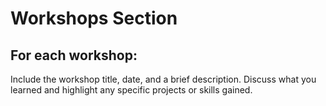 # Workshops Section

## For each workshop:
Include the workshop title, date, and a brief description.
Discuss what you learned and highlight any specific projects or skills gained.
